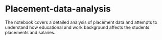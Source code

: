 # Placement-data-analysis

The notebook covers a detailed analysis of placement data and attempts to understand how educational and work background affects the students' placements and salaries.
